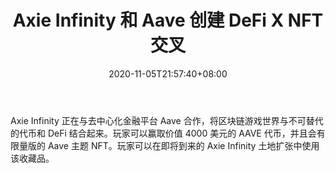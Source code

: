 ﻿---
title: "Axie Infinity 和 Aave 创建 DeFi X NFT 交叉"
date: 2020-11-05T21:57:40+08:00
lastmod: 2020-11-05T16:45:40+08:00
draft: false
authors: ["Queenie"]
description: "Axie Infinity 正在与去中心化金融平台 Aave 合作，将区块链游戏世界与不可替代的代币和 DeFi 结合起来。玩家可以赢取价值 4000 美元的 AAVE 代币，并且会有限量版的 Aave 主题 NFT。玩家可以在即将到来的 Axie Infinity 土地扩张中使用该收藏品。"
featuredImage: "axie-infinity-and-aave-create-defi-x-nft-crossover.png"
tags: ["Racing Games","赛车游戏","Play to Earn"]
categories: ["news"]
news: ["赛车游戏"]
weight: 
lightgallery: true
pinned: false
recommend: false
recommend1: false
---

Axie Infinity 正在与去中心化金融平台 Aave 合作，将区块链游戏世界与不可替代的代币和 DeFi 结合起来。玩家可以赢取价值 4000 美元的 AAVE 代币，并且会有限量版的 Aave 主题 NFT。玩家可以在即将到来的 Axie Infinity 土地扩张中使用该收藏品。

<!--more-->

